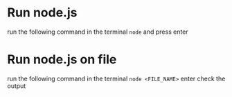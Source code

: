# Run node.js
run the following command in the terminal `node` and press enter

# Run node.js on file 
run the following command in the terminal `node <FILE_NAME>` enter
check the output



